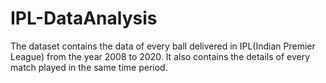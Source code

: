 # IPL-DataAnalysis
The dataset contains the data of every ball delivered in IPL(Indian Premier League) from the year 2008 to 2020. It also contains the details of every match played in the same time period.
